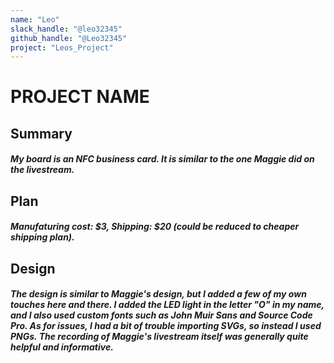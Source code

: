 ```yaml
---
name: "Leo"
slack_handle: "@leo32345"
github_handle: "@Leo32345"
project: "Leos_Project"
---
```


# PROJECT NAME
## Summary
##### My board is an NFC business card. It is similar to the one Maggie did on the livestream. 

## Plan
##### Manufaturing cost: $3, Shipping: $20 (could be reduced to cheaper shipping plan).

## Design
##### The design is similar to Maggie's design, but I added a few of my own touches here and there. I added the LED light in the letter "O" in my name, and I also used custom fonts such as John Muir Sans and Source Code Pro. As for issues, I had a bit of trouble importing SVGs, so instead I used PNGs. The recording of Maggie's livestream itself was generally quite helpful and informative.
